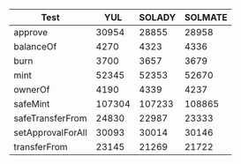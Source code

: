 | Test              | YUL    | SOLADY | SOLMATE |
| ----------------- | ------ | ------ | ------- |
| approve           | 30954  | 28855  | 28958   |
| balanceOf         | 4270   | 4323   | 4336    |
| burn              | 3700   | 3657   | 3679    |
| mint              | 52345  | 52353  | 52670   |
| ownerOf           | 4190   | 4339   | 4237    |
| safeMint          | 107304 | 107233 | 108865  |
| safeTransferFrom  | 24830  | 22987  | 23333   |
| setApprovalForAll | 30093  | 30014  | 30146   |
| transferFrom      | 23145  | 21269  | 21722   |
